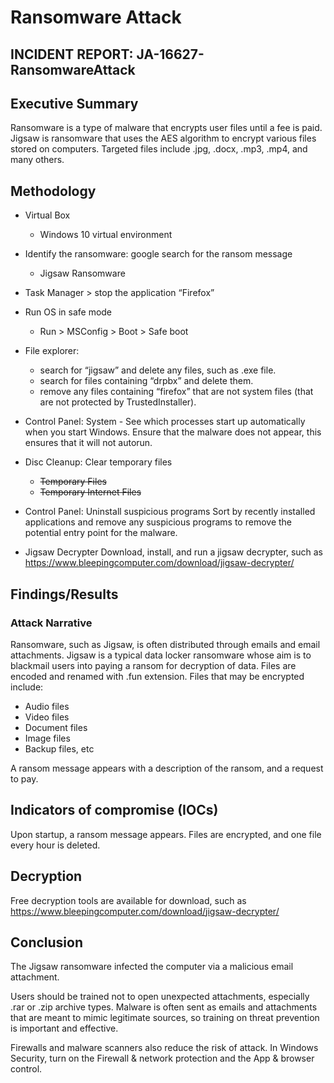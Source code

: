 # Ransomware Attack
## INCIDENT REPORT: JA-16627-RansomwareAttack

## Executive Summary 
Ransomware is a type of malware that encrypts user files until a fee is paid. Jigsaw is ransomware that uses the AES algorithm to encrypt various files stored on computers. Targeted files include .jpg, .docx, .mp3, .mp4, and many others.

## Methodology 
- Virtual Box
    - Windows 10 virtual environment
- Identify the ransomware: google search for the ransom message
    - Jigsaw Ransomware
- Task Manager > stop the application “Firefox”
- Run OS in safe mode
    - Run > MSConfig > Boot > Safe boot
- File explorer: 
    - search for “jigsaw” and delete any files, such as .exe file.
    - search for files containing “drpbx” and delete them.
    - remove any files containing “firefox” that are not system files (that are not protected by TrustedInstaller).

- Control Panel: System - See which processes start up automatically when you start Windows. Ensure that the malware does not appear, this ensures that it will not autorun. 

- Disc Cleanup: Clear temporary files
    - ~~Temporary Files~~
    - ~~Temporary Internet Files~~

- Control Panel: Uninstall suspicious programs
Sort by recently installed applications and remove any suspicious programs to remove the potential entry point for the malware. 

- Jigsaw Decrypter
Download, install, and run a jigsaw decrypter, such as https://www.bleepingcomputer.com/download/jigsaw-decrypter/ 


## Findings/Results 
### Attack Narrative 
Ransomware, such as Jigsaw, is often distributed through emails and email attachments. Jigsaw is a typical data locker ransomware whose aim is to blackmail users into paying a ransom for decryption of data. 
Files are encoded and renamed with .fun extension. Files that may be encrypted include: 
- Audio files
- Video files
- Document files
- Image files
- Backup files, etc

A ransom message appears with a description of the ransom, and a request to pay. 

## Indicators of compromise (IOCs) 
Upon startup, a ransom message appears. Files are encrypted, and one file every hour is deleted. 

## Decryption
Free decryption tools are available for download, such as https://www.bleepingcomputer.com/download/jigsaw-decrypter/ 

## Conclusion 
The Jigsaw ransomware infected the computer via a malicious email attachment. 

Users should be trained not to open unexpected attachments, especially .rar or .zip archive types. Malware is often sent as emails and attachments that are meant to mimic legitimate sources, so training on threat prevention is important and effective. 

Firewalls and malware scanners also reduce the risk of attack. In Windows Security, turn on the Firewall & network protection and the App & browser control. 
